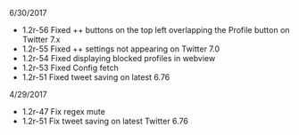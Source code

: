 
6/30/2017

 - 1.2r-56 Fixed ++ buttons on the top left overlapping the Profile button on Twitter 7.x
 - 1.2r-55 Fixed ++ settings not appearing on Twitter 7.0
 - 1.2r-54 Fixed displaying blocked profiles in webview
 - 1.2r-53 Fixed Config fetch
 - 1.2r-51 Fixed tweet saving on latest 6.76

4/29/2017

 - 1.2r-47 Fix regex mute
 - 1.2r-51 Fix tweet saving on latest Twitter 6.76
